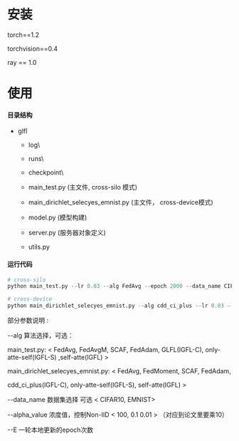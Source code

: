 # 安装

torch==1.2

torchvision==0.4

ray == 1.0

# 使用

#### 目录结构

- glfl

  - log\ 

  - runs\ 

  - checkpoint\ 

  - main_test.py (主文件, cross-silo 模式)
  - main_dirichlet_selecyes_emnist.py (主文件， cross-device模式)

  - model.py (模型构建)

  - server.py (服务器对象定义)

  - utils.py 

  



#### 运行代码

```python
# cross-silo
python main_test.py --lr 0.03 --alg FedAvg --epoch 2000 --data_name CIFAR10 --extname hello --E 1

# cross-device
python main_dirichlet_selecyes_emnist.py --alg cdd_ci_plus --lr 0.03 --data_name CIFAR10 --alpha_value 0.01 --epoch 10000 --E 1
```

部分参数说明 :

--alg 算法选择，可选：

main_test.py:  < FedAvg, FedAvgM, SCAF, FedAdam, GLFL(IGFL-C), only-atte-self(IGFL-S) ,self-atte(IGFL) >

main_dirichlet_selecyes_emnist.py: < FedAvg, FedMoment, SCAF,  FedAdam, 

cdd_ci_plus(IGFL-C), only-atte-self(IGFL-S),  self-atte(IGFL) >



--data_name  数据集选择  可选 < CIFAR10, EMNIST>

--alpha_value 浓度值，控制Non-IID < 100, 0.1 0.01 >   （对应到论文里要乘10）

--E 一轮本地更新的epoch次数

